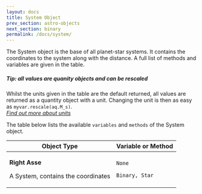 ```yaml
---
layout: docs
title: System Object
prev_section: astro-objects
next_section: binary
permalink: /docs/system/
---
```


The System object is the base of all planet-star systems. It contains the coordinates to the system along with the distance. A full list of methods and variables are given in the table.

<div class="note">
  <h5>Tip: all values are quanity objects and can be rescaled</h5>
  <p>
    Whilst the units given in the table are the default returned, all values are returned as a quantity object with a unit. Changing the unit is then as easy as <code>myvar.rescale(aq.M_s)</code>.<br>
    <em><a href="../units/">Find out more about units</a></em>
  </p>
</div>

The table below lists the available <code
class="option">variables</code> and <code
class="flag">methods</code> of the System object.

<div class="mobile-side-scroller">
<table>
  <thead>
    <tr>
      <th>Object Type</th>
      <th>
        <span class="option">Variable</span> or <span class="flag">Method</span>
      </th>
    </tr>
  </thead>
  <tbody>
    <tr class='setting'>
      <td>
        <p class='name'><strong>Right Asse</strong></p>
        <p class='description'>A System, contains the coordinates</p>
      </td>
      <td class="align-center">
        <p><code class="option">None</code></p>
        <p><code class="flag">Binary, Star</code></p>
      </td>
    </tr>
  </tbody>
</table>
</div>